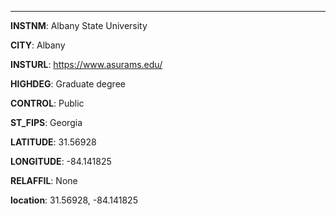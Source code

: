 
---
**INSTNM**: Albany State University

**CITY**: Albany

**INSTURL**: https://www.asurams.edu/

**HIGHDEG**: Graduate degree

**CONTROL**: Public

**ST_FIPS**: Georgia

**LATITUDE**: 31.56928

**LONGITUDE**: -84.141825

**RELAFFIL**: None

**location**: 31.56928, -84.141825